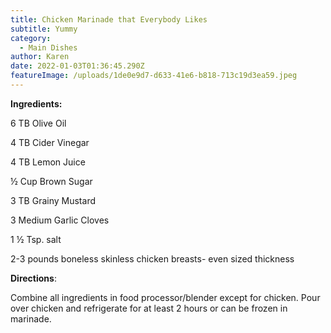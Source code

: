 ```yaml
---
title: Chicken Marinade that Everybody Likes
subtitle: Yummy
category:
  - Main Dishes
author: Karen
date: 2022-01-03T01:36:45.290Z
featureImage: /uploads/1de0e9d7-d633-41e6-b818-713c19d3ea59.jpeg
---
```

**Ingredients:**

6 TB Olive Oil

4 TB Cider Vinegar

4 TB Lemon Juice

½ Cup Brown Sugar

3 TB Grainy Mustard

3 Medium Garlic Cloves

1 ½ Tsp. salt

2-3 pounds boneless skinless chicken breasts- even sized thickness

**Directions**:

Combine all ingredients in food processor/blender except for chicken. Pour over chicken and refrigerate for at least 2 hours or can be frozen in marinade.

​